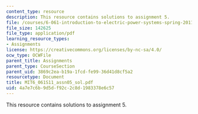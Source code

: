 ```yaml
---
content_type: resource
description: This resource contains solutions to assignment 5.
file: /courses/6-061-introduction-to-electric-power-systems-spring-2011/4a7e7c6b9d5df92c2c8d1983378e6c57_MIT6_061S11_assn05_sol.pdf
file_size: 142625
file_type: application/pdf
learning_resource_types:
- Assignments
license: https://creativecommons.org/licenses/by-nc-sa/4.0/
ocw_type: OCWFile
parent_title: Assignments
parent_type: CourseSection
parent_uid: 3869c2ea-b19a-1fcd-fe99-36d41d8cf5a2
resourcetype: Document
title: MIT6_061S11_assn05_sol.pdf
uid: 4a7e7c6b-9d5d-f92c-2c8d-1983378e6c57
---
```

This resource contains solutions to assignment 5.